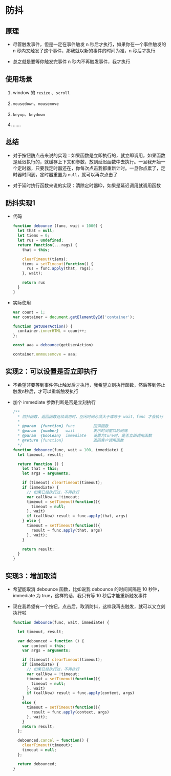 # 防抖

## 原理

+ 尽管触发事件，但是一定在事件触发 n 秒后才执行，如果你在一个事件触发的 n 秒内又触发了这个事件，那我就以新的事件的时间为准，n 秒后才执行

+ 总之就是要等你触发完事件 n 秒内不再触发事件，我才执行

## 使用场景

  1. window 的 `resize` 、`scroll`

  2. `mousedown`、`mousemove`

  3. `keyup`、`keydown`

  4. ……

## 总结

+ 对于按钮防点击来说的实现：如果函数是立即执行的，就立即调用，如果函数是延迟执行的，就缓存上下文和参数，放到延迟函数中去执行。一旦我开始一个定时器，只要我定时器还在，你每次点击我都重新计时。一旦你点累了，定时器时间到，定时器重置为 `null`，就可以再次点击了

+ 对于延时执行函数来说的实现：清除定时器ID，如果是延迟调用就调用函数

## 防抖实现1

+ 代码

  ```js
  function debounce (func, wait = 1000) {
    let that = null;
    let tiems = 0;
    let rus = undefined;
    return function(...rags) {
      that = this;

      clearTimeout(tiems);
      tiems = setTimeout(function() {
        rus = func.apply(that, rags);
      }, wait);

      return rus
    }
  }
  ```

+ 实际使用

  ```js
  var count = 1;
  var container = document.getElementById('container');

  function getUserAction() {
    container.innerHTML = count++;
  };

  const aaa = debounce(getUserAction)

  container.onmousemove = aaa;
  ```

## 实现2：可以设置是否立即执行

+ 不希望非要等到事件停止触发后才执行，我希望立刻执行函数，然后等到停止触发n秒后，才可以重新触发执行

+ 加个 immediate 参数判断是否是立刻执行

  ```js
  /**
    * 防抖函数，返回函数连续调用时，空闲时间必须大于或等于 wait，func 才会执行
    *
    * @param  {function} func        回调函数
    * @param  {number}   wait        表示时间窗口的间隔
    * @param  {boolean}  immediate   设置为ture时，是否立即调用函数
    * @return {function}             返回客户调用函数
    */
  function debounce(func, wait = 100, immediate) {
    let timeout, result;

    return function () {
      let that = this;
      let args = arguments;

      if (timeout) clearTimeout(timeout);
      if (immediate) {
        // 如果已经执行过，不再执行
        var callNow = !timeout;
        timeout = setTimeout(function(){
          timeout = null;
        }, wait)
        if (callNow) result = func.apply(that, args)
      } else {
        timeout = setTimeout(function(){
          result = func.apply(that, args)
        }, wait);
      }

      return result;
    }
  }
  ```

## 实现3：增加取消

+ 希望能取消 debounce 函数，比如说我 debounce 的时间间隔是 10 秒钟，immediate 为 true，这样的话，我只有等 10 秒后才能重新触发事件

+ 现在我希望有一个按钮，点击后，取消防抖，这样我再去触发，就可以又立刻执行啦

  ```js
  function debounce(func, wait, immediate) {

    let timeout, result;

    var debounced = function () {
      var context = this;
      var args = arguments;

      if (timeout) clearTimeout(timeout);
      if (immediate) {
        // 如果已经执行过，不再执行
        var callNow = !timeout;
        timeout = setTimeout(function(){
          timeout = null;
        }, wait)
        if (callNow) result = func.apply(context, args)
      }
      else {
        timeout = setTimeout(function(){
          result = func.apply(context, args)
        }, wait);
      }
      return result;
    };

    debounced.cancel = function() {
      clearTimeout(timeout);
      timeout = null;
    };

    return debounced;
  }
  ```
